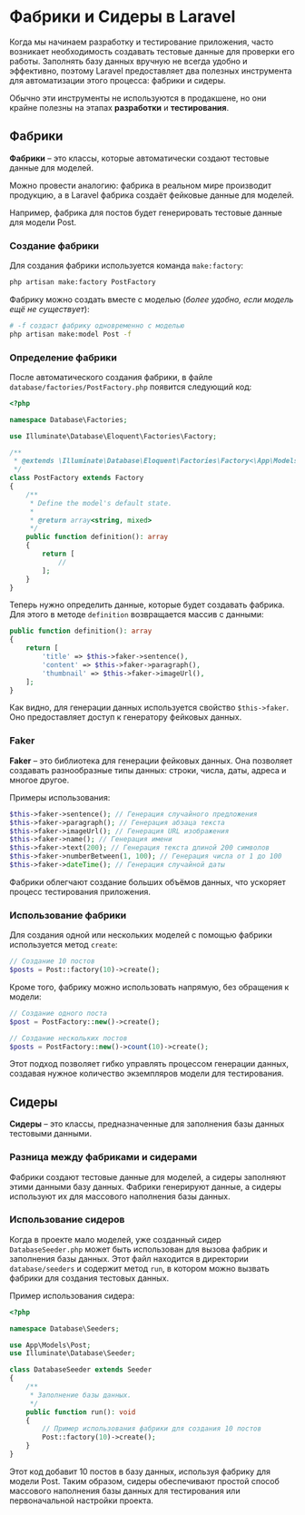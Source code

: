 # Фабрики и Сидеры в Laravel

Когда мы начинаем разработку и тестирование приложения, часто возникает необходимость создавать тестовые данные для проверки его работы. Заполнять базу данных вручную не всегда удобно и эффективно, поэтому Laravel предоставляет два полезных инструмента для автоматизации этого процесса: фабрики и сидеры.

Обычно эти инструменты не используются в продакшене, но они крайне полезны на этапах **разработки** и **тестирования**.

## Фабрики

**Фабрики** – это классы, которые автоматически создают тестовые данные для моделей.

Можно провести аналогию: фабрика в реальном мире производит продукцию, а в Laravel фабрика создаёт фейковые данные для моделей.

Например, фабрика для постов будет генерировать тестовые данные для модели Post.

### Создание фабрики

Для создания фабрики используется команда `make:factory`:

```bash
php artisan make:factory PostFactory
```

Фабрику можно создать вместе с моделью (*более удобно, если модель ещё не существует*):

```bash
# -f создаст фабрику одновременно с моделью
php artisan make:model Post -f
```

### Определение фабрики

После автоматического создания фабрики, в файле `database/factories/PostFactory.php` появится следующий код:

```php
<?php

namespace Database\Factories;

use Illuminate\Database\Eloquent\Factories\Factory;

/**
 * @extends \Illuminate\Database\Eloquent\Factories\Factory<\App\Models\Post>
 */
class PostFactory extends Factory
{
    /**
     * Define the model's default state.
     *
     * @return array<string, mixed>
     */
    public function definition(): array
    {
        return [
            //
        ];
    }
}
```

Теперь нужно определить данные, которые будет создавать фабрика. Для этого в методе `definition` возвращается массив с данными:

```php
public function definition(): array
{
    return [
        'title' => $this->faker->sentence(),
        'content' => $this->faker->paragraph(),
        'thumbnail' => $this->faker->imageUrl(),
    ];
}
```

Как видно, для генерации данных используется свойство `$this->faker`. Оно предоставляет доступ к генератору фейковых данных.

### Faker

**Faker** – это библиотека для генерации фейковых данных. Она позволяет создавать разнообразные типы данных: строки, числа, даты, адреса и многое другое.

Примеры использования:

```php
$this->faker->sentence(); // Генерация случайного предложения
$this->faker->paragraph(); // Генерация абзаца текста
$this->faker->imageUrl(); // Генерация URL изображения
$this->faker->name(); // Генерация имени
$this->faker->text(200); // Генерация текста длиной 200 символов
$this->faker->numberBetween(1, 100); // Генерация числа от 1 до 100
$this->faker->dateTime(); // Генерация случайной даты
```

Фабрики облегчают создание больших объёмов данных, что ускоряет процесс тестирования приложения.

### Использование фабрики

Для создания одной или нескольких моделей с помощью фабрики используется метод `create`:

```php
// Создание 10 постов
$posts = Post::factory(10)->create();
```

Кроме того, фабрику можно использовать напрямую, без обращения к модели:

```php
// Создание одного поста
$post = PostFactory::new()->create();

// Создание нескольких постов
$posts = PostFactory::new()->count(10)->create();
```

Этот подход позволяет гибко управлять процессом генерации данных, создавая нужное количество экземпляров модели для тестирования.

## Сидеры

**Сидеры** – это классы, предназначенные для заполнения базы данных тестовыми данными.

### Разница между фабриками и сидерами

Фабрики создают тестовые данные для моделей, а сидеры заполняют этими данными базу данных. Фабрики генерируют данные, а сидеры используют их для массового наполнения базы данных.

### Использование сидеров

Когда в проекте мало моделей, уже созданный сидер `DatabaseSeeder.php` может быть использован для вызова фабрик и заполнения базы данных. Этот файл находится в директории `database/seeders` и содержит метод `run`, в котором можно вызвать фабрики для создания тестовых данных.

Пример использования сидера:

```php
<?php

namespace Database\Seeders;

use App\Models\Post;
use Illuminate\Database\Seeder;

class DatabaseSeeder extends Seeder
{
    /**
     * Заполнение базы данных.
     */
    public function run(): void
    {
        // Пример использования фабрики для создания 10 постов
        Post::factory(10)->create();
    }
}
```

Этот код добавит 10 постов в базу данных, используя фабрику для модели Post. Таким образом, сидеры обеспечивают простой способ массового наполнения базы данных для тестирования или первоначальной настройки проекта.

[^1]: Database: Seeding, laravel.com [online]. URL: https://laravel.com/docs/11.x/seeding